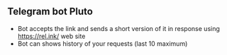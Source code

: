 ## Telegram bot Pluto
* Bot accepts the link and sends a short version of it in response using https://rel.ink/ web site
* Bot can shows history of your requests (last 10 maximum)
 